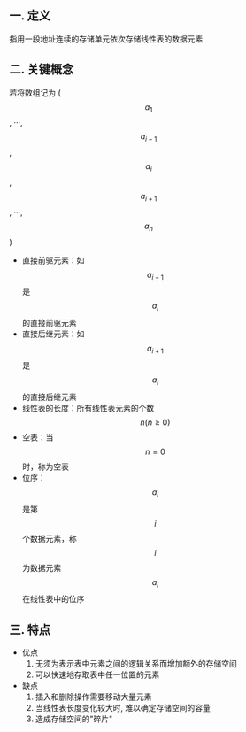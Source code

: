 ## 一. 定义
指用一段地址连续的存储单元依次存储线性表的数据元素

## 二. 关键概念
若将数组记为 ($$ a_1 $$, ···, $$ a_{i-1} $$, $$ a_i $$, $$ a_{i+1} $$, ···, $$ a_n $$) 
- 直接前驱元素：如$$ a_{i-1} $$是$$ a_i $$的直接前驱元素
- 直接后继元素：如$$ a_{i+1} $$是$$ a_i $$的直接后继元素
- 线性表的长度：所有线性表元素的个数$$ n(n\geqslant0) $$
- 空表：当$$ n=0 $$时，称为空表
- 位序：$$ a_i $$是第$$ i $$个数据元素，称$$ i $$为数据元素$$ a_i $$在线性表中的位序

## 三. 特点
- 优点
    1. 无须为表示表中元素之间的逻辑关系而增加额外的存储空间
    2. 可以快速地存取表中任一位置的元素
- 缺点
    1. 插入和删除操作需要移动大量元素
    2. 当线性表长度变化较大时, 难以确定存储空间的容量
    3. 造成存储空间的"碎片"